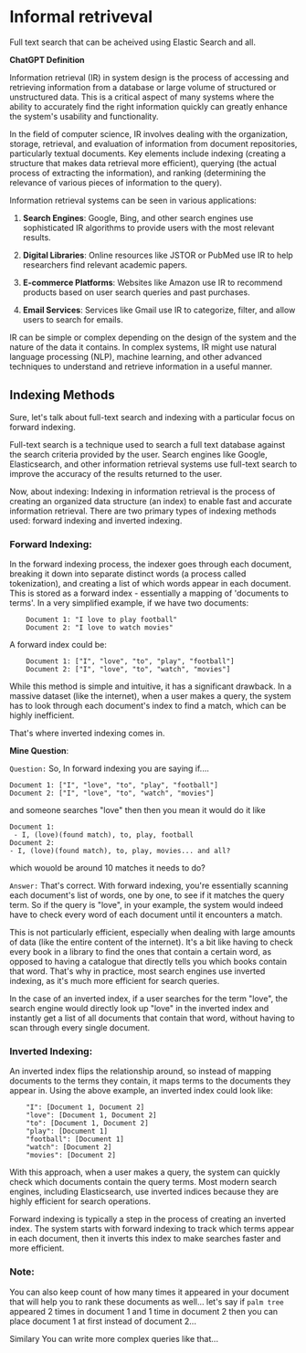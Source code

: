 # Informal retriveval

Full text search that can be acheived using Elastic Search and all.

**ChatGPT Definition**

Information retrieval (IR) in system design is the process of accessing and retrieving information from a database or large volume of structured or unstructured data. This is a critical aspect of many systems where the ability to accurately find the right information quickly can greatly enhance the system's usability and functionality. 

In the field of computer science, IR involves dealing with the organization, storage, retrieval, and evaluation of information from document repositories, particularly textual documents. Key elements include indexing (creating a structure that makes data retrieval more efficient), querying (the actual process of extracting the information), and ranking (determining the relevance of various pieces of information to the query).

Information retrieval systems can be seen in various applications:

1. **Search Engines**: Google, Bing, and other search engines use sophisticated IR algorithms to provide users with the most relevant results.

2. **Digital Libraries**: Online resources like JSTOR or PubMed use IR to help researchers find relevant academic papers.

3. **E-commerce Platforms**: Websites like Amazon use IR to recommend products based on user search queries and past purchases.

4. **Email Services**: Services like Gmail use IR to categorize, filter, and allow users to search for emails.

IR can be simple or complex depending on the design of the system and the nature of the data it contains. In complex systems, IR might use natural language processing (NLP), machine learning, and other advanced techniques to understand and retrieve information in a useful manner.


## Indexing Methods

Sure, let's talk about full-text search and indexing with a particular focus on forward indexing.

Full-text search is a technique used to search a full text database against the search criteria provided by the user. Search engines like Google, Elasticsearch, and other information retrieval systems use full-text search to improve the accuracy of the results returned to the user.

Now, about indexing: Indexing in information retrieval is the process of creating an organized data structure (an index) to enable fast and accurate information retrieval. There are two primary types of indexing methods used: forward indexing and inverted indexing.

### Forward Indexing: 

In the forward indexing process, the indexer goes through each document, breaking it down into separate distinct words (a process called tokenization), and creating a list of which words appear in each document. This is stored as a forward index - essentially a mapping of 'documents to terms'. In a very simplified example, if we have two documents:

```
    Document 1: "I love to play football"
    Document 2: "I love to watch movies"
```

A forward index could be:

```
    Document 1: ["I", "love", "to", "play", "football"]
    Document 2: ["I", "love", "to", "watch", "movies"]
```

While this method is simple and intuitive, it has a significant drawback. In a massive dataset (like the internet), when a user makes a query, the system has to look through each document's index to find a match, which can be highly inefficient.

That's where inverted indexing comes in. 

**Mine Question**: 

`Question:` So, In forward indexing you are saying if.... 

```
Document 1: ["I", "love", "to", "play", "football"]
Document 2: ["I", "love", "to", "watch", "movies"]
```

and someone searches "love"  then then you mean it would do it like

```
Document 1:
 - I, (love)(found match), to, play, football 
Document 2:
- I, (love)(found match), to, play, movies... and all?
```

which wouold be around 10 matches it needs to do?

`Answer:` That's correct. With forward indexing, you're essentially scanning each document's list of words, one by one, to see if it matches the query term. So if the query is "love", in your example, the system would indeed have to check every word of each document until it encounters a match.

This is not particularly efficient, especially when dealing with large amounts of data (like the entire content of the internet). It's a bit like having to check every book in a library to find the ones that contain a certain word, as opposed to having a catalogue that directly tells you which books contain that word. That's why in practice, most search engines use inverted indexing, as it's much more efficient for search queries. 

In the case of an inverted index, if a user searches for the term "love", the search engine would directly look up "love" in the inverted index and instantly get a list of all documents that contain that word, without having to scan through every single document.


### Inverted Indexing: 

An inverted index flips the relationship around, so instead of mapping documents to the terms they contain, it maps terms to the documents they appear in. Using the above example, an inverted index could look like:

```
    "I": [Document 1, Document 2]
    "love": [Document 1, Document 2]
    "to": [Document 1, Document 2]
    "play": [Document 1]
    "football": [Document 1]
    "watch": [Document 2]
    "movies": [Document 2]
```

With this approach, when a user makes a query, the system can quickly check which documents contain the query terms. Most modern search engines, including Elasticsearch, use inverted indices because they are highly efficient for search operations.

Forward indexing is typically a step in the process of creating an inverted index. The system starts with forward indexing to track which terms appear in each document, then it inverts this index to make searches faster and more efficient.

### Note:

You can also keep count of how many times it appeared in your document that will help you to rank these documents as well... let's say if `palm tree` appeared 2 times in document 1 and 1 time in document 2 then you can place document 1 at first instead of document 2...

Similary You can write more complex queries like that...